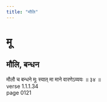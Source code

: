 ```yaml
---
title: "मौलि"
---
```


# मू
## मौलि, बन्धन
मौलौ च बन्धने मूः स्यात् मा माने वारणेऽव्ययः ॥ ३४ ॥<BR>verse 1.1.1.34<BR>page 0121

